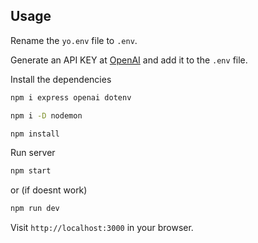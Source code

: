 ## Usage

Rename the `yo.env` file to `.env`.

Generate an API KEY at [OpenAI](https://beta.openai.com/) and add it to the `.env` file.

Install the dependencies

```bash
npm i express openai dotenv
```

```bash
npm i -D nodemon
```

```bash
npm install
```

Run server

```bash
npm start
```

or (if doesnt work)

```bash
npm run dev
```


Visit `http://localhost:3000` in your browser.

